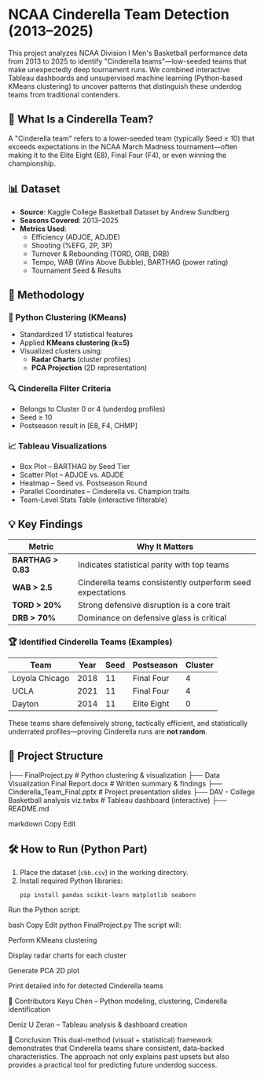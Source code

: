 # NCAA Cinderella Team Detection (2013–2025)

This project analyzes NCAA Division I Men's Basketball performance data from 2013 to 2025 to identify "Cinderella teams"—low-seeded teams that make unexpectedly deep tournament runs. We combined interactive Tableau dashboards and unsupervised machine learning (Python-based KMeans clustering) to uncover patterns that distinguish these underdog teams from traditional contenders.

## 🏀 What Is a Cinderella Team?

A "Cinderella team" refers to a lower-seeded team (typically Seed ≥ 10) that exceeds expectations in the NCAA March Madness tournament—often making it to the Elite Eight (E8), Final Four (F4), or even winning the championship.

## 📊 Dataset

- **Source**: Kaggle College Basketball Dataset by Andrew Sundberg  
- **Seasons Covered**: 2013–2025  
- **Metrics Used**:
  - Efficiency (ADJOE, ADJDE)
  - Shooting (%EFG, 2P, 3P)
  - Turnover & Rebounding (TORD, ORB, DRB)
  - Tempo, WAB (Wins Above Bubble), BARTHAG (power rating)
  - Tournament Seed & Results

## 🔧 Methodology

### 🧠 Python Clustering (KMeans)
- Standardized 17 statistical features
- Applied **KMeans clustering (k=5)**
- Visualized clusters using:
  - **Radar Charts** (cluster profiles)
  - **PCA Projection** (2D representation)

### 🔍 Cinderella Filter Criteria
- Belongs to Cluster 0 or 4 (underdog profiles)
- Seed ≥ 10
- Postseason result in [E8, F4, CHMP]

### 📈 Tableau Visualizations
- Box Plot – BARTHAG by Seed Tier
- Scatter Plot – ADJOE vs. ADJDE
- Heatmap – Seed vs. Postseason Round
- Parallel Coordinates – Cinderella vs. Champion traits
- Team-Level Stats Table (interactive filterable)

## 💡 Key Findings

| Metric         | Why It Matters                                  |
|----------------|-------------------------------------------------|
| **BARTHAG > 0.83** | Indicates statistical parity with top teams |
| **WAB > 2.5**       | Cinderella teams consistently outperform seed expectations |
| **TORD > 20%**      | Strong defensive disruption is a core trait |
| **DRB > 70%**       | Dominance on defensive glass is critical     |

### 🏆 Identified Cinderella Teams (Examples)
| Team           | Year | Seed | Postseason | Cluster |
|----------------|------|------|------------|---------|
| Loyola Chicago | 2018 | 11   | Final Four | 4       |
| UCLA           | 2021 | 11   | Final Four | 4       |
| Dayton         | 2014 | 11   | Elite Eight | 0      |

These teams share defensively strong, tactically efficient, and statistically underrated profiles—proving Cinderella runs are **not random**.

## 📁 Project Structure

├── FinalProject.py # Python clustering & visualization
├── Data Visualization Final Report.docx # Written summary & findings
├── Cinderella_Team_Final.pptx # Project presentation slides
├── DAV - College Basketball analysis viz.twbx # Tableau dashboard (interactive)
├── README.md

markdown
Copy
Edit

## 🛠 How to Run (Python Part)

1. Place the dataset (`cbb.csv`) in the working directory.
2. Install required Python libraries:
   ```bash
   pip install pandas scikit-learn matplotlib seaborn
Run the Python script:

bash
Copy
Edit
python FinalProject.py
The script will:

Perform KMeans clustering

Display radar charts for each cluster

Generate PCA 2D plot

Print detailed info for detected Cinderella teams

👥 Contributors
Keyu Chen – Python modeling, clustering, Cinderella identification

Deniz U Zeran – Tableau analysis & dashboard creation

📌 Conclusion
This dual-method (visual + statistical) framework demonstrates that Cinderella teams share consistent, data-backed characteristics. The approach not only explains past upsets but also provides a practical tool for predicting future underdog success.


